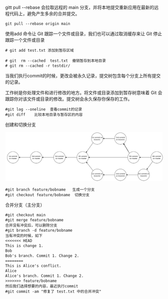 gitt pull --rebase 会拉取远程的 main 分支，并将本地提交重新应用在最新的远程代码上，避免产生多余的合并提交。
```
git pull --rebase origin main
```

使用add 命令让 Git 跟踪一个文件或目录，我们也可以通过取消缓存来让 Git 停止跟踪一个文件或目录

```shell
# git add test.txt 添加到暂存区域

# git  rm --cached  test.txt  撤销暂存到本地目录
# git rm --cached -r testdir/
```

当我们执行commit的时候，更改会被永久记录，提交树包含每个分支上所有提交的记录。

工作树是你处理文件和进行修改的地方。将文件或目录添加到暂存树意味着 Git 会跟踪你对该文件或目录的修改。提交树会永久保存你保存的工作。

```shell
#git log --oneline  查看commit的记录
#git diff    比较本地目录与暂存区的内容
```

创建和切换分支

<img src="./img/1.png" alt="1" style="zoom:50%;" />

```
#git branch feature/bobname   生成一个分支
#git checkout feature/bobname  切换分支
```

合并分支（主分支）

```
#git checkout main
#git merge feature/bobname
合并没有冲突后，可以删除分支
#git branch -d feature/bobname
当有冲突的时候，如下
<<<<<<< HEAD
This is change 1.
Bob
Bob's branch. Commit 1. Change 2.
========
This is Alice's conflict.
Alice
Alice's branch. Commit 1. Change 2.
>>>>>>> feature/bobname
然后我们选择想要的内容，最近执行commit
#git commit -am "修复了 test.txt 中的合并冲突"
```

